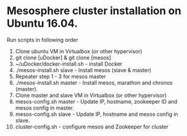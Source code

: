 # Mesosphere cluster installation on Ubuntu 16.04.
Run scripts in following order
1) Clone ubuntu VM in Virtualbox (or other hypervisor)
2) git clone [uDocker] & git clone [mesos]
3) ~/uDocker/docker-install.sh - install Docker
4) ./mesos-install.sh slave - Install mesos (slave & master)
5) Repeater step 1 - 3 for mesos master 
6) ./mesos-install.sh master - Install mesos, marathon and chronos (master).
7) Clone master and slave VM in Virtualbox (or other hypervisor)
8) mesos-config.sh master - Update IP, hostname, zookeeper ID and mesos config in master.
9) mesos-config.sh slave - Update IP, hostname and mesos config in slave. 
10) cluster-config.sh - configure mesos and Zookeeper for cluster
